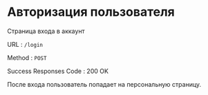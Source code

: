 # Авторизация пользователя

Страница входа в аккаунт

URL : `/login`

Method : `POST`

Success Responses Code : 200 OK

После входа пользователь попадает на персональную страницу.